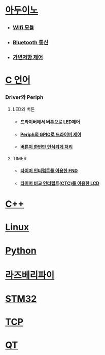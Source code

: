 # [아두이노](./Arduino/)
- ### [Wifi 모듈](./Arduino/esp8266/)
- ### [Bluetooth 통신](./Arduino/examples/iot_client_bluetooth_dcMotor/)
- ### [가변저항 제어](./Arduino/examples/pwmchangeresist/)
# [C 언어](./C/avr/)
### Driver와 Periph
1. LED와 버튼
    - #### [드라이버에서 버튼으로 LED제어](./C/avr/730class1/730class1/)
    - #### [Periph의 GPIO로 드라이버 제어](./C/avr/730classpractice/730classpractice/)
    - #### [버튼이 한번만 인식되게 처리](./C/avr/730lastgpio/730lastgpio/)
2. TIMER
    - #### [타이머 인터럽트를 이용한 FND](./C/avr/0801time1/731time1/)
    - #### [타이머 비교 인터럽트(CTC)를 이용한 LCD](./C/avr/0801timeclock/731time1/)

# [C++](./C++/)

# [Linux](./Linux/)

# [Python](./Python/)

# [라즈베리파이](./RaspberryPi/)

# [STM32](./stm/)

# [TCP](./TCPIP_Src/)

# [QT](./QtExamples/)